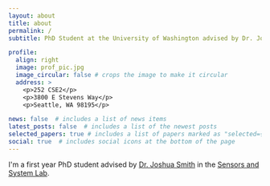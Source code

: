 ```yaml
---
layout: about
title: about
permalink: /
subtitle: PhD Student at the University of Washington advised by Dr. Joshua Smith

profile:
  align: right
  image: prof_pic.jpg
  image_circular: false # crops the image to make it circular
  address: >
    <p>252 CSE2</p>
    <p>3800 E Stevens Way</p>
    <p>Seattle, WA 98195</p>

news: false  # includes a list of news items
latest_posts: false  # includes a list of the newest posts
selected_papers: true # includes a list of papers marked as "selected={true}"
social: true  # includes social icons at the bottom of the page
---
```


I'm a first year PhD student advised by [Dr. Joshua Smith](https://www.cs.washington.edu/people/faculty/jrs) in the [Sensors and System Lab](https://sensor.cs.washington.edu/).

<!-- Put your address / P.O. box / other info right below your picture. You can also disable any of these elements by editing `profile` property of the YAML header of your `_pages/about.md`. Edit `_bibliography/papers.bib` and Jekyll will render your [publications page](/al-folio/publications/) automatically.

Link to your social media connections, too. This theme is set up to use [Font Awesome icons](http://fortawesome.github.io/Font-Awesome/) and [Academicons](https://jpswalsh.github.io/academicons/), like the ones below. Add your Facebook, Twitter, LinkedIn, Google Scholar, or just disable all of them. -->
